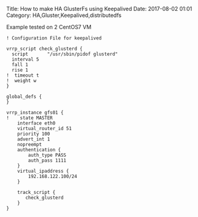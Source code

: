 Title: How to make HA GlusterFs using Keepalived
Date: 2017-08-02 01:01
Category: HA,Gluster,Keepalived,distributedfs

Example tested on 2 CentOS7 VM

    ! Configuration File for keepalived
    
    vrrp_script check_glusterd {
      script       "/usr/sbin/pidof glusterd"
      interval 5
      fall 1
      rise 1
    !  timeout t
    !  weight w
    }
    
    global_defs {
    }
    
    vrrp_instance gfs01 {
    !    state MASTER
        interface eth0
        virtual_router_id 51
        priority 100
        advert_int 1
        nopreempt
        authentication {
            auth_type PASS
            auth_pass 1111
        }
        virtual_ipaddress {
            192.168.122.100/24
        }
    
        track_script {
           check_glusterd
        }
    }

